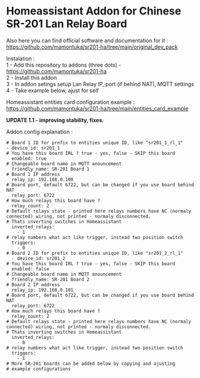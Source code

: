 # <b>Homeassistant Addon for Chinese SR-201 Lan Relay Board</b> </br>

Also here you can find official software and documentation for it : </br>
https://github.com/mamontuka/sr201-ha/tree/main/original_dev_pack

Instalation : </br>
1 - Add this repository to addons (three dots) - https://github.com/mamontuka/sr201-ha </br>
2 - Install this addon </br>
3 - In addon setings setup Lan Relay IP, port (if behind NAT), MQTT settings </br>
4 - Take example below, ajust for self </br>

Homeassistant entities card configuration example : https://github.com/mamontuka/sr201-ha/tree/main/entities_card_example </br>

**UPDATE 1.1 - improving stability, fixes.** </br>

Addon config explanation : </br>

    # Board 1 ID for prefix to entities unique ID, like "sr201_1_rl_1"
    - device_id: sr201_1
    # You have this board IRL ? true - yes, false - SKIP this board
      enabled: true
    # Changeable board name in MQTT anouncement
      friendly_name: SR-201 Board 1
    # Board 1 IP address
      relay_ip: 192.168.0.100
    # Board port, default 6722, but can be changed if you use board behind NAT
      relay_port: 6722
    # How much relays this board have ?
      relay_count: 2
    # Default relays state - printed here relays numbers have NC (normaly connected) wiring, not printed - normaly disconnected.
    # Thats inverting switches in Homeassistant
      inverted_relays:
        - 1
    # relay numbers what act like trigger, instead two position switch
      triggers:
        - 0
    # Board 2 ID for prefix to entities unique ID, like "sr201_2_rl_1"
      - device_id: sr201_2
    # You have this board IRL ? true - yes, false - SKIP this board
      enabled: false
    # Changeable board name in MQTT anouncement
      friendly_name: SR-201 Board 2
    # Board 2 IP address
      relay_ip: 192.168.0.101
    # Board port, default 6722, but can be changed if you use board behind NAT
      relay_port: 6722
    # How much relays this board have ?
      relay_count: 2
    # Default relays state - printed here relays numbers have NC (normaly connected) wiring, not printed - normaly disconnected.
    # Thats inverting switches in Homeassistant
      inverted_relays:
        - 0
    # relay numbers what act like trigger, instead two position switch
      triggers:
        - 1
    # More SR-201 boards can be added below by copying and ajusting 
    # example configurations
